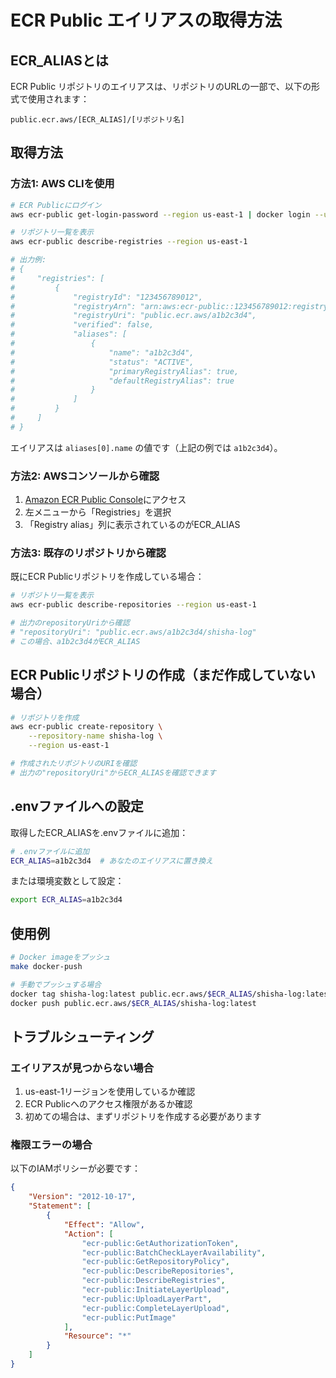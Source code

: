 # ECR Public エイリアスの取得方法

## ECR_ALIASとは

ECR Public リポジトリのエイリアスは、リポジトリのURLの一部で、以下の形式で使用されます：
```
public.ecr.aws/[ECR_ALIAS]/[リポジトリ名]
```

## 取得方法

### 方法1: AWS CLIを使用

```bash
# ECR Publicにログイン
aws ecr-public get-login-password --region us-east-1 | docker login --username AWS --password-stdin public.ecr.aws

# リポジトリ一覧を表示
aws ecr-public describe-registries --region us-east-1

# 出力例:
# {
#     "registries": [
#         {
#             "registryId": "123456789012",
#             "registryArn": "arn:aws:ecr-public::123456789012:registry/default",
#             "registryUri": "public.ecr.aws/a1b2c3d4",
#             "verified": false,
#             "aliases": [
#                 {
#                     "name": "a1b2c3d4",
#                     "status": "ACTIVE",
#                     "primaryRegistryAlias": true,
#                     "defaultRegistryAlias": true
#                 }
#             ]
#         }
#     ]
# }
```

エイリアスは `aliases[0].name` の値です（上記の例では `a1b2c3d4`）。

### 方法2: AWSコンソールから確認

1. [Amazon ECR Public Console](https://console.aws.amazon.com/ecr/public/home?region=us-east-1)にアクセス
2. 左メニューから「Registries」を選択
3. 「Registry alias」列に表示されているのがECR_ALIAS

### 方法3: 既存のリポジトリから確認

既にECR Publicリポジトリを作成している場合：

```bash
# リポジトリ一覧を表示
aws ecr-public describe-repositories --region us-east-1

# 出力のrepositoryUriから確認
# "repositoryUri": "public.ecr.aws/a1b2c3d4/shisha-log"
# この場合、a1b2c3d4がECR_ALIAS
```

## ECR Publicリポジトリの作成（まだ作成していない場合）

```bash
# リポジトリを作成
aws ecr-public create-repository \
    --repository-name shisha-log \
    --region us-east-1

# 作成されたリポジトリのURIを確認
# 出力の"repositoryUri"からECR_ALIASを確認できます
```

## .envファイルへの設定

取得したECR_ALIASを.envファイルに追加：

```bash
# .envファイルに追加
ECR_ALIAS=a1b2c3d4  # あなたのエイリアスに置き換え
```

または環境変数として設定：

```bash
export ECR_ALIAS=a1b2c3d4
```

## 使用例

```bash
# Docker imageをプッシュ
make docker-push

# 手動でプッシュする場合
docker tag shisha-log:latest public.ecr.aws/$ECR_ALIAS/shisha-log:latest
docker push public.ecr.aws/$ECR_ALIAS/shisha-log:latest
```

## トラブルシューティング

### エイリアスが見つからない場合

1. us-east-1リージョンを使用しているか確認
2. ECR Publicへのアクセス権限があるか確認
3. 初めての場合は、まずリポジトリを作成する必要があります

### 権限エラーの場合

以下のIAMポリシーが必要です：
```json
{
    "Version": "2012-10-17",
    "Statement": [
        {
            "Effect": "Allow",
            "Action": [
                "ecr-public:GetAuthorizationToken",
                "ecr-public:BatchCheckLayerAvailability",
                "ecr-public:GetRepositoryPolicy",
                "ecr-public:DescribeRepositories",
                "ecr-public:DescribeRegistries",
                "ecr-public:InitiateLayerUpload",
                "ecr-public:UploadLayerPart",
                "ecr-public:CompleteLayerUpload",
                "ecr-public:PutImage"
            ],
            "Resource": "*"
        }
    ]
}
```